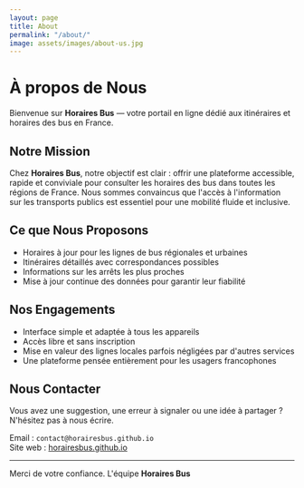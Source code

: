```yaml
---
layout: page
title: About
permalink: "/about/"
image: assets/images/about-us.jpg
---
```


# À propos de Nous

Bienvenue sur **Horaires Bus** — votre portail en ligne dédié aux itinéraires et horaires des bus en France.

## Notre Mission

Chez **Horaires Bus**, notre objectif est clair : offrir une plateforme accessible, rapide et conviviale pour consulter les horaires des bus dans toutes les régions de France. Nous sommes convaincus que l'accès à l'information sur les transports publics est essentiel pour une mobilité fluide et inclusive.

## Ce que Nous Proposons

- Horaires à jour pour les lignes de bus régionales et urbaines
- Itinéraires détaillés avec correspondances possibles
- Informations sur les arrêts les plus proches
- Mise à jour continue des données pour garantir leur fiabilité

## Nos Engagements

- Interface simple et adaptée à tous les appareils
- Accès libre et sans inscription
- Mise en valeur des lignes locales parfois négligées par d'autres services
- Une plateforme pensée entièrement pour les usagers francophones

## Nous Contacter

Vous avez une suggestion, une erreur à signaler ou une idée à partager ? N'hésitez pas à nous écrire.

Email : `contact@horairesbus.github.io`  
Site web : [horairesbus.github.io](https://horairesbus.github.io)

---

Merci de votre confiance. L'équipe **Horaires Bus**
